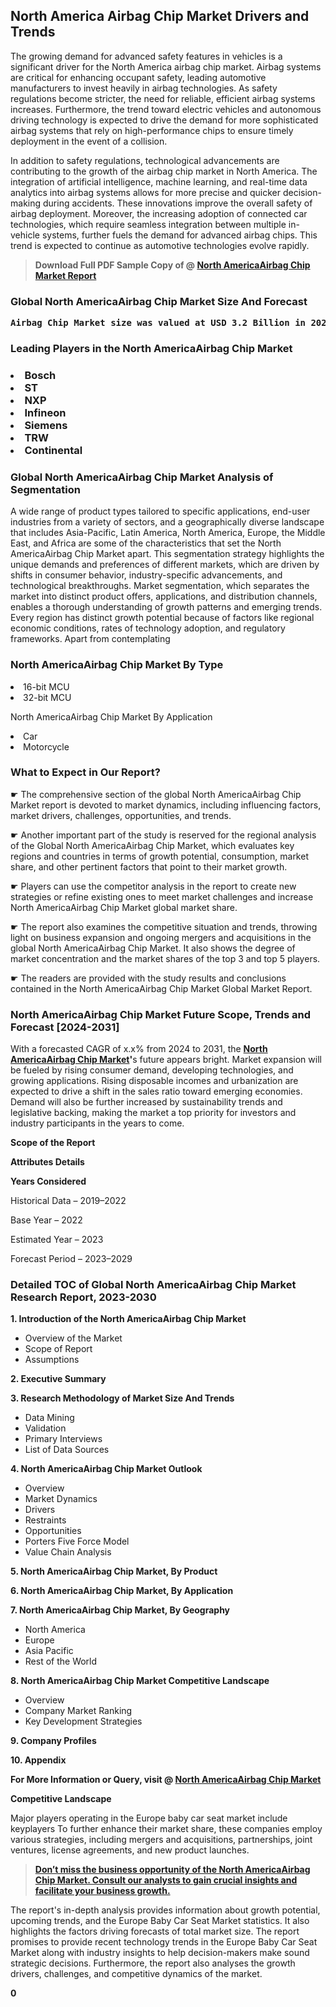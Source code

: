 <p><h2>North America Airbag Chip Market Drivers and Trends</h2><p>The growing demand for advanced safety features in vehicles is a significant driver for the North America airbag chip market. Airbag systems are critical for enhancing occupant safety, leading automotive manufacturers to invest heavily in airbag technologies. As safety regulations become stricter, the need for reliable, efficient airbag systems increases. Furthermore, the trend toward electric vehicles and autonomous driving technology is expected to drive the demand for more sophisticated airbag systems that rely on high-performance chips to ensure timely deployment in the event of a collision.</p><p>In addition to safety regulations, technological advancements are contributing to the growth of the airbag chip market in North America. The integration of artificial intelligence, machine learning, and real-time data analytics into airbag systems allows for more precise and quicker decision-making during accidents. These innovations improve the overall safety of airbag deployment. Moreover, the increasing adoption of connected car technologies, which require seamless integration between multiple in-vehicle systems, further fuels the demand for advanced airbag chips. This trend is expected to continue as automotive technologies evolve rapidly.</p></p><blockquote id="" class=""><strong>Download Full PDF Sample Copy of @&nbsp;<a href="https://www.verifiedmarketreports.com/download-sample/?rid=863802&utm_source=GitHub-Jan&utm_medium=251" target="_blank">North AmericaAirbag Chip Market Report</a>&nbsp;&nbsp;</strong></blockquote><h3 id="" class=""><strong>Global&nbsp;North AmericaAirbag Chip Market Size And Forecast</strong></h3><pre class="reader-text-block__code-block"><strong>Airbag Chip Market size was valued at USD 3.2 Billion in 2022 and is projected to reach USD 5.1 Billion by 2030, growing at a CAGR of 7.5% from 2024 to 2030.</strong></pre><h3 id="" class="">Leading Players in the&nbsp;North AmericaAirbag Chip Market</h3><h3 class=""></Li><Li>Bosch</Li><Li> ST</Li><Li> NXP</Li><Li> Infineon</Li><Li> Siemens</Li><Li> TRW</Li><Li> Continental</h3><h3 id="" class="">Global&nbsp;North AmericaAirbag Chip Market Analysis of Segmentation</h3><p id="" class="">A wide range of product types tailored to specific applications, end-user industries from a variety of sectors, and a geographically diverse landscape that includes Asia-Pacific, Latin America, North America, Europe, the Middle East, and Africa are some of the characteristics that set the North AmericaAirbag Chip Market apart. This segmentation strategy highlights the unique demands and preferences of different markets, which are driven by shifts in consumer behavior, industry-specific advancements, and technological breakthroughs. Market segmentation, which separates the market into distinct product offers, applications, and distribution channels, enables a thorough understanding of growth patterns and emerging trends. Every region has distinct growth potential because of factors like regional economic conditions, rates of technology adoption, and regulatory frameworks. Apart from contemplating</p><h3 id="" class="">North AmericaAirbag Chip Market&nbsp;By Type</h3><p></Li><Li>16-bit MCU</Li><Li> 32-bit MCU</p><div class="" data-test-id=""><p>North AmericaAirbag Chip Market&nbsp;By Application</p></div><p class=""></Li><Li>Car</Li><Li> Motorcycle</p><div class="" data-test-id=""><h3><span class="">What to Expect in Our Report?</span></h3></div><div class="" data-test-id=""><p><span class="">☛ The comprehensive section of the global North AmericaAirbag Chip Market report is devoted to market dynamics, including influencing factors, market drivers, challenges, opportunities, and trends.</span></p></div><div class="" data-test-id=""><p><span class="">☛ Another important part of the study is reserved for the regional analysis of the Global North AmericaAirbag Chip Market, which evaluates key regions and countries in terms of growth potential, consumption, market share, and other pertinent factors that point to their market growth.</span></p></div><div class="" data-test-id=""><p><span class="">☛ Players can use the competitor analysis in the report to create new strategies or refine existing ones to meet market challenges and increase North AmericaAirbag Chip Market global market share.</span></p></div><div class="" data-test-id=""><p><span class="">☛ The report also examines the competitive situation and trends, throwing light on business expansion and ongoing mergers and acquisitions in the global North AmericaAirbag Chip Market. It also shows the degree of market concentration and the market shares of the top 3 and top 5 players.</span></p></div><div class="" data-test-id=""><p><span class="">☛ The readers are provided with the study results and conclusions contained in the North AmericaAirbag Chip Market Global Market Report.</span></p></div><div class="" data-test-id=""><h3><span class="">North AmericaAirbag Chip Market Future Scope, Trends and Forecast [2024-2031]</span></h3></div><div class="" data-test-id=""><p><span class="">With a forecasted CAGR of x.x% from 2024 to 2031, the <strong><a href="https://www.verifiedmarketreports.com/download-sample/?rid=863802&utm_source=GitHub-Jan&utm_medium=251" target="_blank">North AmericaAirbag Chip Market</a>'</strong>s future appears bright. Market expansion will be fueled by rising consumer demand, developing technologies, and growing applications. Rising disposable incomes and urbanization are expected to drive a shift in the sales ratio toward emerging economies. Demand will also be further increased by sustainability trends and legislative backing, making the market a top priority for investors and industry participants in the years to come.</span></p><p id="ember66" class="ember-view reader-text-block__paragraph"><strong>Scope of the Report</strong></p><p id="ember67" class="ember-view reader-text-block__paragraph"><strong>Attributes Details</strong></p><p id="ember68" class="ember-view reader-text-block__paragraph"><strong>Years Considered</strong></p><p id="ember69" class="ember-view reader-text-block__paragraph">Historical Data &ndash; 2019&ndash;2022</p><p id="ember70" class="ember-view reader-text-block__paragraph">Base Year &ndash; 2022</p><p id="ember71" class="ember-view reader-text-block__paragraph">Estimated Year &ndash; 2023</p><p id="ember72" class="ember-view reader-text-block__paragraph">Forecast Period &ndash; 2023&ndash;2029</p></div><h3 id="" class="">Detailed TOC of Global North AmericaAirbag Chip Market Research Report, 2023-2030</h3><p id="" class=""><strong>1. Introduction of the North AmericaAirbag Chip Market</strong></p><ul><li>Overview of the Market</li><li>Scope of Report</li><li>Assumptions</li></ul><p id="" class=""><strong>2. Executive Summary</strong></p><p id="" class=""><strong>3. Research Methodology of Market Size And Trends</strong></p><ul><li>Data Mining</li><li>Validation</li><li>Primary Interviews</li><li>List of Data Sources</li></ul><p id="" class=""><strong>4. North AmericaAirbag Chip Market Outlook</strong></p><ul><li>Overview</li><li>Market Dynamics</li><li>Drivers</li><li>Restraints</li><li>Opportunities</li><li>Porters Five Force Model</li><li>Value Chain Analysis</li></ul><p id="" class=""><strong>5. North AmericaAirbag Chip Market, By Product</strong></p><p id="" class=""><strong>6. North AmericaAirbag Chip Market, By Application</strong></p><p id="" class=""><strong>7. North AmericaAirbag Chip Market, By Geography</strong></p><ul><li>North America</li><li>Europe</li><li>Asia Pacific</li><li>Rest of the World</li></ul><p id="" class=""><strong>8. North AmericaAirbag Chip Market Competitive Landscape</strong></p><ul><li>Overview</li><li>Company Market Ranking</li><li>Key Development Strategies</li></ul><p id="" class=""><strong>9. Company Profiles</strong></p><p id="" class=""><strong>10. Appendix</strong></p><p><strong>For More Information or Query, visit&nbsp;@ <a href="https://www.verifiedmarketreports.com/product/airbag-chip-market/" target="_blank">North AmericaAirbag Chip Market</a></strong></p><p id="ember61" class="ember-view reader-text-block__paragraph"><strong>Competitive Landscape</strong></p><p id="ember62" class="ember-view reader-text-block__paragraph">Major players operating in the Europe baby car seat market include keyplayers To further enhance their market share, these companies employ various strategies, including mergers and acquisitions, partnerships, joint ventures, license agreements, and new product launches.</p><blockquote id="ember63" class="ember-view reader-text-block__blockquote"><strong><a href="https://www.verifiedmarketreports.com/download-sample/?rid=863802&utm_source=GitHub-Jan&utm_medium=251" target="_blank">Don&rsquo;t miss the business opportunity of the North AmericaAirbag Chip Market. Consult our analysts to gain crucial insights and facilitate your business growth.</a></strong></blockquote><p id="ember64" class="ember-view reader-text-block__paragraph">The report's in-depth analysis provides information about growth potential, upcoming trends, and the Europe Baby Car Seat Market statistics. It also highlights the factors driving forecasts of total market size. The report promises to provide recent technology trends in the Europe Baby Car Seat Market along with industry insights to help decision-makers make sound strategic decisions. Furthermore, the report also analyses the growth drivers, challenges, and competitive dynamics of the market.</p><p class="ember-view reader-text-block__paragraph"><strong>0</strong></p>
